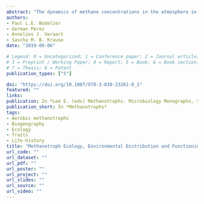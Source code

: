 ```yaml
---
abstract: "The dynamics of methane concentrations in the atmosphere in recent decades has demonstrated many anomalies which are poorly understood. The only biological way of degrading this potent greenhouse gas is by microbial oxidation. Aerobic methanotrophic bacteria (MB) play an important role in many ecosystems worldwide degrading methane before it can escape to the atmosphere. This group of bacteria has intensively been studied as a model microbial functional guild because there is a strong link between the consumption of methane and the composition of MB communities, facilitating the study of microbial “behavior” in the environment. These studies have revealed a strong biogeography of MB which is displayed in their phylogeny not only on the basis of single functional marker genes but also on genome sequence basis. Novel environmental controlling factors have been revealed (e.g. rare earth metals) as well as novel organisms with as yet unknown traits for MB. The resistance and resilience of methane consumption and methane consuming communities have been shown to depend on specific community members. The current knowledge on environmental distribution and of MB has led to propose a life-history scheme, classifying MB communities on their collective traits rather than singly on their capacity the oxidise methane alone."
authors:
- Paul L.E. Bodelier
- German Pérez
- Annelies J. Veraart
- Sascha M. B. Krause
date: "2019-09-06"

# Legend: 0 = Uncategorized; 1 = Conference paper; 2 = Journal article;
# 3 = Preprint / Working Paper; 4 = Report; 5 = Book; 6 = Book section;
# 7 = Thesis; 8 = Patent
publication_types: ["5"]

doi: "https://doi.org/10.1007/978-3-030-23261-0_1"
featured: ""
links:
publication: In *Lee E. (eds) Methanotrophs. Microbiology Monographs, Springer*
publication_short: In *Methanotrophs*  
tags:
- Aerobic methanotrophs 
- Biogeography 
- Ecology 
- Traits 
- Life-history 
title: "Methanotroph Ecology, Environmental Distribution and Functioning"
url_code: ""
url_dataset: ""
url_pdf: ""
url_poster: ""
url_project: ""
url_slides: ""
url_source: ""
url_video: ""
---
```

